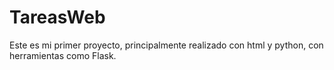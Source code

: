 # TareasWeb

Este es mi primer proyecto, principalmente realizado con html y python, con herramientas como Flask. 
